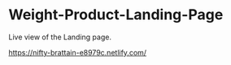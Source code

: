 # Weight-Product-Landing-Page

Live view of the Landing page.

https://nifty-brattain-e8979c.netlify.com/
